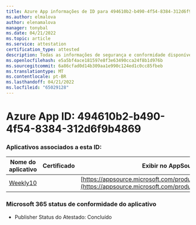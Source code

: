 ```yaml
---
title: Azure App informações de ID para 494610b2-b490-4f54-8384-312d6f9b4869
ms.author: elmalova
author: elenamalova
manager: tonybal
ms.date: 04/21/2022
ms.topic: article
ms.service: attestation
certification_type: attested
description: Todas as informações de segurança e conformidade disponíveis para 494610b2-b490-4f54-8384-312d6f9b4869.
ms.openlocfilehash: e5a5bf4ace181597e8f3e63490cca24f8b1d976b
ms.sourcegitcommit: 6a86cfad0d14b309aa1e990c124ed1c0cc85fbeb
ms.translationtype: MT
ms.contentlocale: pt-BR
ms.lasthandoff: 04/21/2022
ms.locfileid: "65029128"
---
```

# <a name="azure-app-id-494610b2-b490-4f54-8384-312d6f9b4869"></a>Azure App ID: 494610b2-b490-4f54-8384-312d6f9b4869


### <a name="apps-associated-with-this-id"></a>Aplicativos associados a esta ID:
| **Nome do aplicativo** | **Certificado** | **Exibir no AppSource** |
|--------------|---------------|-----------------------|
| [Weekly10](../forward/WA200001441.md) |  | [https://appsource.microsoft.com/product/office/WA200001441](https://appsource.microsoft.com/product/office/WA200001441) |

### <a name="microsoft-365-app-compliance-status"></a>Microsoft 365 status de conformidade do aplicativo
- Publisher Status do Atestado: Concluído
